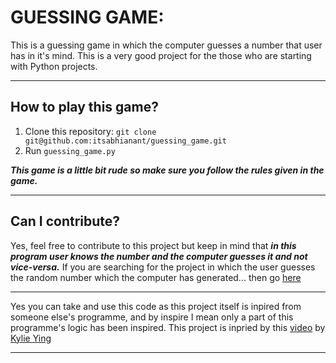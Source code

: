 # GUESSING GAME:

This is a guessing game in which the computer guesses a number that user has in it's mind. This is a very good project for the those who are starting with Python projects.



---

## How to play this game?

1. Clone this repository: ```git clone git@github.com:itsabhianant/guessing_game.git```
2. Run ```guessing_game.py```

***This game is a little bit rude so make sure you follow the rules given in the game.***

---

## Can I contribute?

Yes, feel free to contribute to this project but keep in mind that ***in this program user knows the number and the computer guesses it and not vice-versa.*** If you are searching for the project in which the user guesses the random number which the computer has generated... then go [here](https://github.com/itsabhianant/guess_number)

---

Yes you can take and use this code as this project itself is inpired from someone else's programme, and by inspire I mean only a part of this programme's logic has been inspired.
This project is inpried by this [video](https://www.youtube.com/watch?v=8ext9G7xspg) by [Kylie Ying](https://www.youtube.com/channel/UCKMjvg6fB6WS5WrPtbV4F5g)

---
